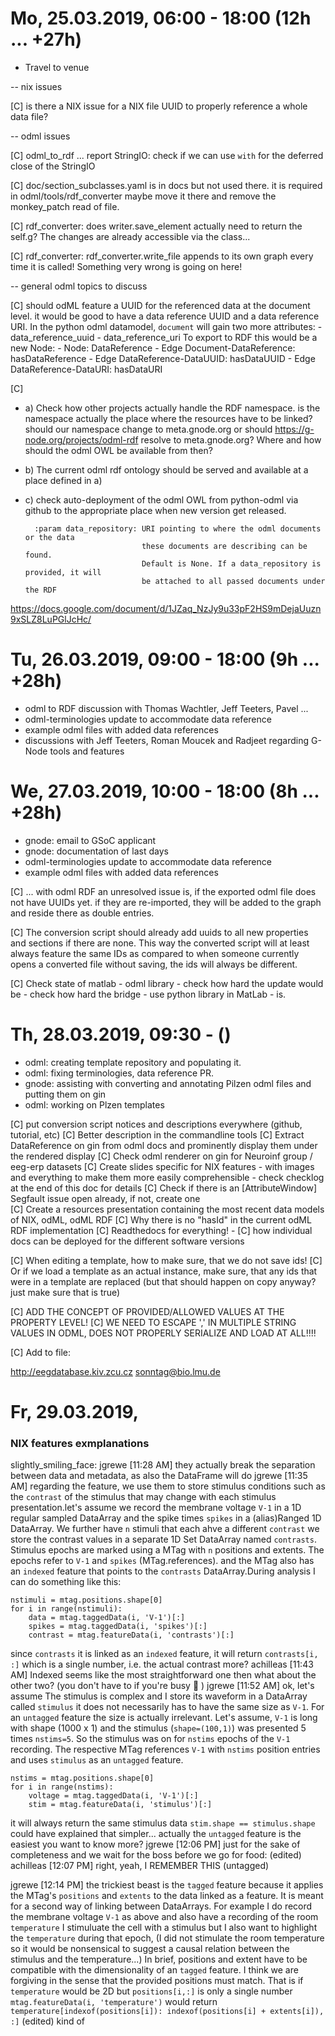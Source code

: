 # Mo, 25.03.2019, 06:00 - 18:00 (12h ... +27h)

- Travel to venue

-- nix issues

[C] is there a NIX issue for a NIX file UUID to properly reference a whole data file?


-- odml issues

[C] odml_to_rdf ... report StringIO: check if we can use `with` for the deferred close of the StringIO

[C] doc/section_subclasses.yaml is in docs but not used there. it is required in odml/tools/rdf_converter
    maybe move it there and remove the monkey_patch read of file.

[C] rdf_converter: does writer.save_element actually need to return the self.g? The changes are already accessible
                   via the class...

[C] rdf_converter: rdf_converter.write_file appends to its own graph every time it is called! Something very
                   wrong is going on here!


-- general odml topics to discuss

[C] should odML feature a UUID for the referenced data at the document level.
    it would be good to have a data reference UUID and a data reference URI.
    In the python odml datamodel, `document` will gain two more attributes:
    - data_reference_uuid
    - data_reference_uri
    To export to RDF this would be a new Node:
    - Node: DataReference
    - Edge Document-DataReference: hasDataReference
    - Edge DataReference-DataUUID: hasDataUUID
    - Edge DataReference-DataURI: hasDataURI

[C]
- a) Check how other projects actually handle the RDF namespace. is the namespace actually the 
     place where the resources have to be linked? should our namespace change to meta.gnode.org or should
     https://g-node.org/projects/odml-rdf resolve to meta.gnode.org? Where and how should the odml OWL be
     available from then?
- b) The current odml rdf ontology should be served and available at a place defined in a)
- c) check auto-deployment of the odml OWL from python-odml via github to the appropriate place when
     new version get released.

        :param data_repository: URI pointing to where the odml documents or the data
                                these documents are describing can be found.
                                Default is None. If a data_repository is provided, it will
                                be attached to all passed documents under the RDF


https://docs.google.com/document/d/1JZaq_NzJy9u33pF2HS9mDejaUuzn9xSLZ8LuPGlJcHc/


# Tu, 26.03.2019, 09:00 - 18:00 (9h ... +28h)

- odml to RDF discussion with Thomas Wachtler, Jeff Teeters, Pavel ...
- odml-terminologies update to accommodate data reference
- example odml files with added data references
- discussions with Jeff Teeters, Roman Moucek and Radjeet regarding G-Node tools and features

# We, 27.03.2019, 10:00 - 18:00 (8h ... +28h)

- gnode: email to GSoC applicant
- gnode: documentation of last days
- odml-terminologies update to accommodate data reference
- example odml files with added data references

[C] ... with odml RDF an unresolved issue is, if the exported odml file does not have 
UUIDs yet. if they are re-imported, they will be added to the graph and reside there as 
double entries.

[C] The conversion script should already add uuids to all new properties and sections if 
there are none. This way the converted script will at least always feature the same IDs 
as compared to when someone currently opens a converted file without saving, the ids 
will always be different.

[C] Check state of matlab - odml library
    - check how hard the update would be
    - check how hard the bridge - use python library in MatLab - is.


# Th, 28.03.2019, 09:30 - ()

- odml: creating template repository and populating it.
- odml: fixing terminologies, data reference PR.
- gnode: assisting with converting and annotating Pilzen odml files and putting them on gin
- odml: working on Plzen templates


[C] put conversion script notices and descriptions everywhere (github, tutorial, etc)
[C] Better description in the commandline tools
[C] Extract DataReference on gin from odml docs and prominently display them under the rendered display
[C] Check odml renderer on gin for Neuroinf group / eeg-erp datasets
[C] Create slides specific for NIX features - with images and everything to make them more
    easily comprehensible - check checklog at the end of this doc for details
[C] Check if there is an [AttributeWindow] Segfault issue open already, if not, create one  
[C] Create a resources presentation containing the most recent data models of NIX, odML, odML RDF
[C] Why there is no "hasId" in the current odML RDF implementation
[C] Readthedocs for everything!
    - [C] how individual docs can be deployed for the different software versions


[C] When editing a template, how to make sure, that we do not save ids!
[C] Or if we load a template as an actual instance, make sure, that any ids that were in a template are replaced (but that should happen on copy anyway? just make sure that is true)


[C] ADD THE CONCEPT OF PROVIDED/ALLOWED VALUES AT THE PROPERTY LEVEL!
[C] WE NEED TO ESCAPE ',' IN MULTIPLE STRING VALUES IN ODML, DOES NOT PROPERLY SERIALIZE AND LOAD AT ALL!!!!

[C] Add to file:

http://eegdatabase.kiv.zcu.cz
sonntag@bio.lmu.de



# Fr, 29.03.2019, 








### NIX features exmplanations

slightly_smiling_face:
jgrewe [11:28 AM]
they actually break the separation between data and metadata, as also the DataFrame will do
jgrewe [11:35 AM]
regarding the feature, we use them to store stimulus conditions such as the `contrast` of the stimulus that may change with each stimulus presentation.let's assume we record the membrane voltage `V-1` in a 1D regular sampled DataArray and the spike times `spikes` in a (alias)Ranged 1D DataArray. We further have `n` stimuli that each ahve a different `contrast` we store the contrast values in a separate 1D Set DataArray named `contrasts`.
Stimulus epochs are marked using a MTag with `n` positions and extents. The epochs refer to `V-1` and `spikes` (MTag.references). and the MTag also has an `indexed` feature that points to the `contrasts` DataArray.During analysis I can do something like this:

    nstimuli = mtag.positions.shape[0]
    for i in range(nstimuli):
        data = mtag.taggedData(i, 'V-1')[:]
        spikes = mtag.taggedData(i, 'spikes')[:]
        contrast = mtag.featureData(i, 'contrasts')[:]

since `contrasts` it is linked as an `indexed` feature, it will return `contrasts[i, :]` which is a single number, i.e. the actual contrast
more?
achilleas [11:43 AM]
Indexed seems like the most straightforward one then
what about the other two?
(you don't have to if you're busy :slightly_smiling_face: )
jgrewe [11:52 AM]
ok, let's assume The stimulus is complex and I store its waveform in a DataArray called `stimulus` it does not necessarily has to have the same size as `V-1`. For an `untagged` feature the size is actually irrelevant. Let's assume, `V-1` is long with shape (1000 x 1) and the stimulus (`shape=(100,1)`) was presented 5 times `nstims=5`.
So the stimulus was on for `nstims` epochs of the `V-1` recording. The respective MTag references `V-1` with `nstims` position entries and uses `stimulus` as an `untagged` feature.

    nstims = mtag.positions.shape[0]
    for i in range(nstims):
        voltage = mtag.taggedData(i, 'V-1')[:]
        stim = mtag.featureData(i, 'stimulus')[:]

it will always return the same stimulus data `stim.shape == stimulus.shape`
could have explained that simpler... actually the `untagged` feature is the easiest
you want to know more?
jgrewe [12:06 PM]
just for the sake of completeness and we wait for the boss before we go for food: (edited) 
achilleas [12:07 PM]
right, yeah, I REMEMBER THIS (untagged)

jgrewe [12:14 PM]
the trickiest beast is the `tagged` feature because it applies the MTag's `positions` and `extents` to the data linked as a feature. It is meant for a second way of linking between DataArrays.
For example I do record the membrane voltage `V-1` as above and also have a recording of the room `temperature` I stimuluate the cell with a stimulus but I also want to highlight the `temperature` during that epoch, (I did not stimulate the room temperature so it would be nonsensical to suggest a causal relation between the stimulus and the temperature...)
In brief, positions and extent have to be compatible with the dimensionality of an `tagged` feature. I think we are forgiving in the sense that the provided positions must match. That is if `temperature` would be 2D but `positions[i,:]` is only a single number `mtag.featureData(i, 'temperature')`  would return `temperature[indexof(positions[i]): indexof(positions[i] + extents[i]), :]` (edited) 
kind of
